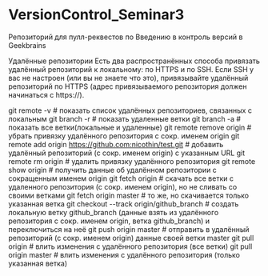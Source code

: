 # VersionControl_Seminar3
Репозиторий для пулл-реквестов по Введению в контроль версий в Geekbrains

Удалённые репозитории
Есть два распространённых способа привязать удалённый репозиторий к локальному: по HTTPS и по SSH. 
Если SSH у вас не настроен (или вы не знаете что это), привязывайте удалённый репозиторий по HTTPS (адрес привязываемого репозитория должен начинаться с https://).

git remote -v # показать список удалённых репозиториев, связанных с локальным 
git branch -r # показать удаленные ветки 
git branch -a # показать все ветки(локальные и удаленные)
git remote remove origin # убрать привязку удалённого репозитория с сокр. именем 
origin git remote add origin https://github.com:nicothin/test.git # добавить удалённый репозиторий (с сокр. именем origin) с указанным URL 
git remote rm origin # удалить привязку удалённого репозитория 
git remote show origin # получить данные об удалённом репозитории с сокращенным именем origin 
git fetch origin # скачать все ветки с удаленного репозитория (с сокр. именем origin), но не сливать со своими ветками 
git fetch origin master # то же, но скачивается только указанная ветка 
git checkout --track origin/github_branch # создать локальную ветку 
github_branch (данные взять из удалённого репозитория с сокр. именем origin, ветка github_branch) и переключиться на неё 
git push origin master # отправить в удалённый репозиторий (с сокр. именем origin) данные своей ветки master 
git pull origin # влить изменения с удалённого репозитория (все ветки) 
git pull origin master # влить изменения с удалённого репозитория (только указанная ветка)